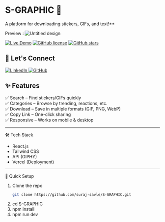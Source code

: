 # S-GRAPHIC 🎨  
A platform for downloading stickers, GIFs, and text!**  

Preview : ![Untitled design](https://github.com/user-attachments/assets/6bdfab2e-cbb5-4b50-b16e-85d84e6426f5)


[![Live Demo](https://img.shields.io/badge/🌐_Live_Demo-S--GRAPHIC-brightgreen)](https://s-graphic.vercel.app/)  [![GitHub license](https://img.shields.io/github/license/suraj-savle/S-GRAPHIC)](LICENSE)  [![GitHub stars](https://img.shields.io/github/stars/suraj-savle/S-GRAPHIC)](https://github.com/suraj-savle/S-GRAPHIC/stargazers)  

## 🌟 Let's Connect  
<a href="https://linkedin.com/in/surjsavle/" target="_blank" rel="noopener noreferrer">
  <img src="https://img.shields.io/badge/LinkedIn-Connect-blue?style=for-the-badge&logo=linkedin" alt="LinkedIn">
</a>  
<a href="https://github.com/suraj-savle" target="_blank" rel="noopener noreferrer">
  <img src="https://img.shields.io/badge/GitHub-Follow-black?style=for-the-badge&logo=github" alt="GitHub">
</a>

## **✨ Features**  
✅ Search – Find stickers/GIFs quickly  
✅ Categories – Browse by trending, reactions, etc.  
✅ Download – Save in multiple formats (GIF, PNG, WebP)  
✅ Copy Link – One-click sharing  
✅ Responsive – Works on mobile & desktop  

---

🛠 Tech Stack  
- React.js
- Tailwind CSS
- API (GIPHY)
- Vercel (Deployment)

---

🚀 Quick Setup  
1. Clone the repo  
   ```bash
   git clone https://github.com/suraj-savle/S-GRAPHIC.git

2. cd S-GRAPHIC
3. npm install
4. npm run dev

